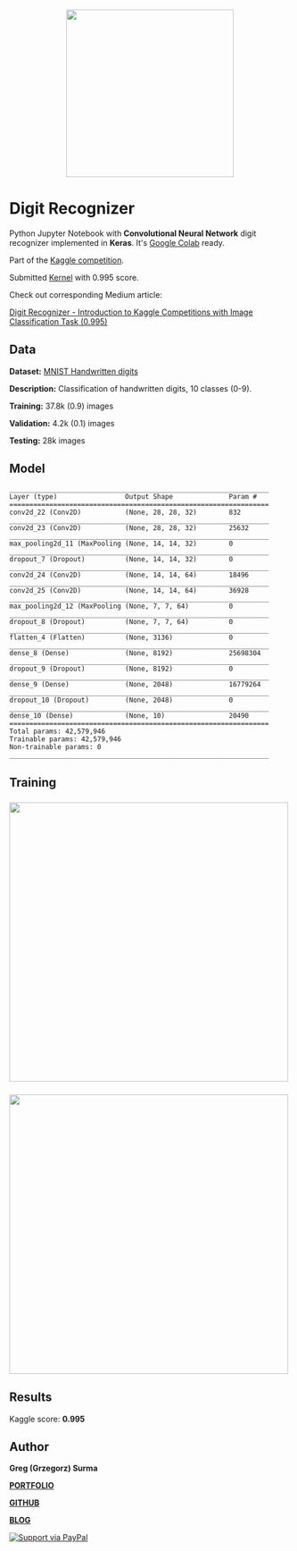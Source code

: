 <h3 align="center">
  <img src="assets/digit_recognizer_icon_web.png" width="300">
</h3>

# Digit Recognizer

Python Jupyter Notebook with **Convolutional Neural Network** digit recognizer implemented in **Keras**. It's [Google Colab](https://colab.research.google.com/) ready.

Part of the [Kaggle competition](https://www.kaggle.com/c/digit-recognizer). 

Submitted [Kernel](https://www.kaggle.com/greg115/digit-recognizer-keras-cnn-0-995) with 0.995 score.

Check out corresponding Medium article:

[Digit Recognizer - Introduction to Kaggle Competitions with Image Classification Task (0.995)](https://towardsdatascience.com/digit-recognizer-introduction-to-kaggle-competitions-with-image-classification-task-0-995-268fa2b90e13)

## Data

**Dataset:** [MNIST Handwritten digits](https://www.kaggle.com/c/digit-recognizer/data)

**Description:** Classification of handwritten digits, 10 classes (0-9).

**Training:** 37.8k (0.9) images

**Validation:** 4.2k (0.1) images

**Testing:** 28k images

## Model

	_________________________________________________________________
	Layer (type)                 Output Shape              Param #   
	=================================================================
	conv2d_22 (Conv2D)           (None, 28, 28, 32)        832       
	_________________________________________________________________
	conv2d_23 (Conv2D)           (None, 28, 28, 32)        25632     
	_________________________________________________________________
	max_pooling2d_11 (MaxPooling (None, 14, 14, 32)        0         
	_________________________________________________________________
	dropout_7 (Dropout)          (None, 14, 14, 32)        0         
	_________________________________________________________________
	conv2d_24 (Conv2D)           (None, 14, 14, 64)        18496     
	_________________________________________________________________
	conv2d_25 (Conv2D)           (None, 14, 14, 64)        36928     
	_________________________________________________________________
	max_pooling2d_12 (MaxPooling (None, 7, 7, 64)          0         
	_________________________________________________________________
	dropout_8 (Dropout)          (None, 7, 7, 64)          0         
	_________________________________________________________________
	flatten_4 (Flatten)          (None, 3136)              0         
	_________________________________________________________________
	dense_8 (Dense)              (None, 8192)              25698304  
	_________________________________________________________________
	dropout_9 (Dropout)          (None, 8192)              0         
	_________________________________________________________________
	dense_9 (Dense)              (None, 2048)              16779264  
	_________________________________________________________________
	dropout_10 (Dropout)         (None, 2048)              0         
	_________________________________________________________________
	dense_10 (Dense)             (None, 10)                20490     
	=================================================================
	Total params: 42,579,946
	Trainable params: 42,579,946
	Non-trainable params: 0
	_________________________________________________________________

## Training

<h3>
  <img src="assets/training.png" width="500">
</h3>

<h3>
  <img src="assets/validation.png" width="500">
</h3>

## Results

Kaggle score: **0.995**

## Author

**Greg (Grzegorz) Surma**

[**PORTFOLIO**](https://gsurma.github.io)

[**GITHUB**](https://github.com/gsurma)

[**BLOG**](https://medium.com/@gsurma)

<a href="https://www.paypal.com/paypalme2/grzegorzsurma115">
  <img alt="Support via PayPal" src="https://cdn.rawgit.com/twolfson/paypal-github-button/1.0.0/dist/button.svg"/>
</a>



